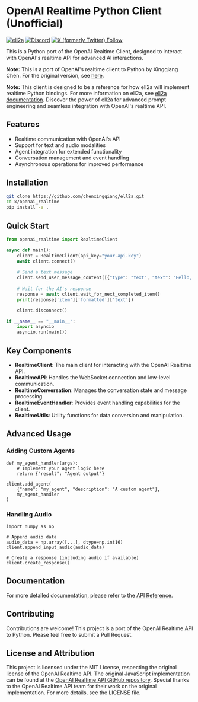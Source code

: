 # OpenAI Realtime Python Client (Unofficial)

[![ell2a](https://img.shields.io/badge/ell2a-go)](https://docs.agentbase.space/) [![Discord](https://dcbadge.limes.pink/api/server/vWntgU52Xb?style=flat)](https://discord.gg/vWntgU52Xb) [![X (formerly Twitter) Follow](https://img.shields.io/twitter/follow/wgussml)](https://x.com/wgussml)

This is a Python port of the OpenAI Realtime Client, designed to interact with OpenAI's realtime API for advanced AI interactions.

**Note:** This is a port of OpenAI's realtime client to Python by Xingqiang Chen. For the original version, see [here](https://github.com/openai/openai-realtime-api-beta).

**Note:** This client is designed to be a reference for how ell2a will implement realtime Python bindings. For more information on ell2a, see [ell2a documentation](https://docs.agentbase.space/). Discover the power of ell2a for advanced prompt engineering and seamless integration with OpenAI's realtime API.

## Features

- Realtime communication with OpenAI's API
- Support for text and audio modalities
- Agent integration for extended functionality
- Conversation management and event handling
- Asynchronous operations for improved performance

## Installation

```bash
git clone https://github.com/chenxingqiang/ell2a.git
cd x/openai_realtime
pip install -e .
```

## Quick Start

```python
from openai_realtime import RealtimeClient

async def main():
    client = RealtimeClient(api_key="your-api-key")
    await client.connect()
    
    # Send a text message
    client.send_user_message_content([{"type": "text", "text": "Hello, AI!"}])
    
    # Wait for the AI's response
    response = await client.wait_for_next_completed_item()
    print(response['item']['formatted']['text'])

    client.disconnect()

if __name__ == "__main__":
    import asyncio
    asyncio.run(main())
```

## Key Components

- **RealtimeClient**: The main client for interacting with the OpenAI Realtime API.
- **RealtimeAPI**: Handles the WebSocket connection and low-level communication.
- **RealtimeConversation**: Manages the conversation state and message processing.
- **RealtimeEventHandler**: Provides event handling capabilities for the client.
- **RealtimeUtils**: Utility functions for data conversion and manipulation.

## Advanced Usage

### Adding Custom Agents

```python3
def my_agent_handler(args):
    # Implement your agent logic here
    return {"result": "Agent output"}

client.add_agent(
    {"name": "my_agent", "description": "A custom agent"},
    my_agent_handler
)
```

### Handling Audio

```
import numpy as np

# Append audio data
audio_data = np.array([...], dtype=np.int16)
client.append_input_audio(audio_data)

# Create a response (including audio if available)
client.create_response()
```

## Documentation

For more detailed documentation, please refer to the [API Reference](https://github.com/openai/openai-realtime-api-beta/blob/main/README.md).

## Contributing

Contributions are welcome! This project is a port of the OpenAI Realtime API to Python. Please feel free to submit a Pull Request.

## License and Attribution

This project is licensed under the MIT License, respecting the original license of the OpenAI Realtime API. The original JavaScript implementation can be found at the [OpenAI Realtime API GitHub repository](https://github.com/openai/openai-realtime-api-beta). Special thanks to the OpenAI Realtime API team for their work on the original implementation. For more details, see the LICENSE file.
